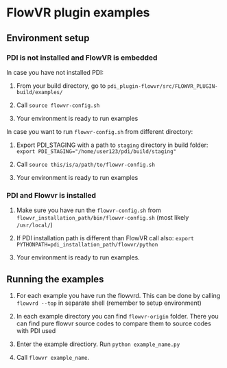 # FlowVR plugin examples

## **Environment setup**

### **PDI is not installed and FlowVR is embedded**

In case you have not installed PDI:

1. From your build directory, go to `pdi_plugin-flowvr/src/FLOWVR_PLUGIN-build/examples/`

2. Call `source flowvr-config.sh`

3. Your environment is ready to run examples

In case you want to run `flowvr-config.sh` from different directory:

1. Export PDI_STAGING with a path to `staging` directory in build folder: `export PDI_STAGING="/home/user123/pdi/build/staging"`

2. Call `source this/is/a/path/to/flowvr-config.sh`

3. Your environment is ready to run examples

### **PDI and Flowvr is installed**

1. Make sure you have run the `flowvr-config.sh` from `flowvr_installation_path/bin/flowvr-config.sh` (most likely `/usr/local/`)

2. If PDI installation path is different than FlowVR call also: `export PYTHONPATH=pdi_installation_path/flowvr/python`

3. Your environment is ready to run examples.

## **Running the examples**

1. For each example you have run the flowvrd. This can be done by calling `flowvrd --top` in separate shell (remember to setup environment)

2. In each example directory you can find `flowvr-origin` folder. There you can find pure flowvr source codes to compare them to source codes with PDI used

3. Enter the example directiory. Run `python example_name.py`

4. Call `flowvr example_name`.
